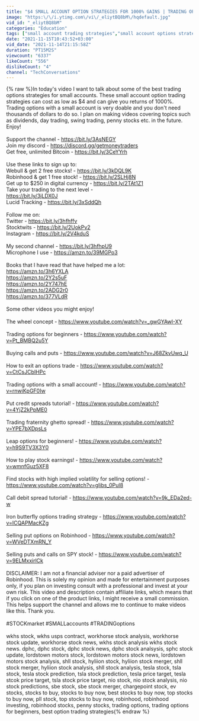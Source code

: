 ```yaml
---
title: "$4 SMALL ACCOUNT OPTION STRATEGIES FOR 1000% GAINS | TRADING OPTIONS"
image: "https:\/\/i.ytimg.com\/vi\/_eliytBQ8bM\/hqdefault.jpg"
vid_id: "_eliytBQ8bM"
categories: "Education"
tags: ["small account trading strategies","small account options strategies","small account options trading"]
date: "2021-11-15T10:43:52+03:00"
vid_date: "2021-11-14T21:15:58Z"
duration: "PT15M2S"
viewcount: "6337"
likeCount: "556"
dislikeCount: "4"
channel: "TechConversations"
---
```

{% raw %}In today's video I want to talk about some of the best trading options strategies for small accounts. These small account option trading strategies can cost as low as $4 and can give you returns of 1000%. Trading options with a small account is very doable and you don't need thousands of dollars to do so. I plan on making videos covering topics such as dividends, day trading, swing trading, penny stocks etc. in the future. Enjoy!<br /><br />Support the channel - <a rel="nofollow" target="blank" href="https://bit.ly/3AsNEGY">https://bit.ly/3AsNEGY</a><br />Join my discord - <a rel="nofollow" target="blank" href="https://discord.gg/getmoneytraders">https://discord.gg/getmoneytraders</a><br />Get free, unlimited Bitcoin - <a rel="nofollow" target="blank" href="https://bit.ly/3CeYYrh">https://bit.ly/3CeYYrh</a><br /><br />Use these links to sign up to:<br />Webull &amp; get 2 free stocks! - <a rel="nofollow" target="blank" href="https://bit.ly/3kDQL9K">https://bit.ly/3kDQL9K</a><br />Robinhood &amp; get 1 free stock! - <a rel="nofollow" target="blank" href="https://bit.ly/2SLHj8N">https://bit.ly/2SLHj8N</a><br />Get up to $250 in digital currency - <a rel="nofollow" target="blank" href="https://bit.ly/2TAt1Z1">https://bit.ly/2TAt1Z1</a><br />Take your trading to the next level -<br /><a rel="nofollow" target="blank" href="https://bit.ly/3jLDX0J">https://bit.ly/3jLDX0J</a><br />Lucid Tracking - <a rel="nofollow" target="blank" href="https://bit.ly/3xSddQh">https://bit.ly/3xSddQh</a><br /><br />Follow me on:<br />Twitter - <a rel="nofollow" target="blank" href="https://bit.ly/3hfhffv">https://bit.ly/3hfhffv</a><br />Stocktwits - <a rel="nofollow" target="blank" href="https://bit.ly/2UokPv2">https://bit.ly/2UokPv2</a><br />Instagram - <a rel="nofollow" target="blank" href="https://bit.ly/2V4kduS">https://bit.ly/2V4kduS</a><br /><br />My second channel - <a rel="nofollow" target="blank" href="https://bit.ly/3hfhpU9">https://bit.ly/3hfhpU9</a><br />Microphone I use - <a rel="nofollow" target="blank" href="https://amzn.to/39MGPo3">https://amzn.to/39MGPo3</a><br /><br />Books that I have read that have helped me a lot:<br /><a rel="nofollow" target="blank" href="https://amzn.to/3h6YXLA">https://amzn.to/3h6YXLA</a><br /><a rel="nofollow" target="blank" href="https://amzn.to/2Y2s5uF">https://amzn.to/2Y2s5uF</a><br /><a rel="nofollow" target="blank" href="https://amzn.to/2Y747hE">https://amzn.to/2Y747hE</a><br /><a rel="nofollow" target="blank" href="https://amzn.to/2ADG2r0">https://amzn.to/2ADG2r0</a><br /><a rel="nofollow" target="blank" href="https://amzn.to/377VLdR">https://amzn.to/377VLdR</a><br /><br />Some other videos you might enjoy!<br /><br />The wheel concept - <a rel="nofollow" target="blank" href="https://www.youtube.com/watch?v=_gwGYAwI-XY">https://www.youtube.com/watch?v=_gwGYAwI-XY</a><br /><br />Trading options for beginners - <a rel="nofollow" target="blank" href="https://www.youtube.com/watch?v=Pt_BMBQ2u5Y">https://www.youtube.com/watch?v=Pt_BMBQ2u5Y</a><br /><br />Buying calls and puts - <a rel="nofollow" target="blank" href="https://www.youtube.com/watch?v=J68ZkvUwq_U">https://www.youtube.com/watch?v=J68ZkvUwq_U</a><br /><br />How to exit an options trade - <a rel="nofollow" target="blank" href="https://www.youtube.com/watch?v=CtCsJCbIHPc">https://www.youtube.com/watch?v=CtCsJCbIHPc</a><br /><br />Trading options with a small account! - <a rel="nofollow" target="blank" href="https://www.youtube.com/watch?v=rnwiKpGF0Iw">https://www.youtube.com/watch?v=rnwiKpGF0Iw</a><br /><br />Put credit spreads tutorial! - <a rel="nofollow" target="blank" href="https://www.youtube.com/watch?v=4YjZ2kPpME0">https://www.youtube.com/watch?v=4YjZ2kPpME0</a><br /><br />Trading fraternity ghetto spread! - <a rel="nofollow" target="blank" href="https://www.youtube.com/watch?v=YPE7bXDpsLs">https://www.youtube.com/watch?v=YPE7bXDpsLs</a><br /><br />Leap options for beginners! - <a rel="nofollow" target="blank" href="https://www.youtube.com/watch?v=h9S9TV3X3Y0">https://www.youtube.com/watch?v=h9S9TV3X3Y0</a><br /><br />How to play stock earnings! - <a rel="nofollow" target="blank" href="https://www.youtube.com/watch?v=wmnfGuz5XF8">https://www.youtube.com/watch?v=wmnfGuz5XF8</a><br /><br />Find stocks with high implied volatility for selling options! - <a rel="nofollow" target="blank" href="https://www.youtube.com/watch?v=gIibs_0Pul8">https://www.youtube.com/watch?v=gIibs_0Pul8</a><br /><br />Call debit spread tutorial! - <a rel="nofollow" target="blank" href="https://www.youtube.com/watch?v=9k_EDa2ed-w">https://www.youtube.com/watch?v=9k_EDa2ed-w</a><br /><br />Iron butterfly options trading strategy - <a rel="nofollow" target="blank" href="https://www.youtube.com/watch?v=ICQAPMacKZg">https://www.youtube.com/watch?v=ICQAPMacKZg</a><br /><br />Selling put options on Robinhood - <a rel="nofollow" target="blank" href="https://www.youtube.com/watch?v=WVeDTXmRN_Y">https://www.youtube.com/watch?v=WVeDTXmRN_Y</a><br /><br />Selling puts and calls on SPY stock! - <a rel="nofollow" target="blank" href="https://www.youtube.com/watch?v=9ELMxxirlCk">https://www.youtube.com/watch?v=9ELMxxirlCk</a><br /><br />DISCLAIMER: I am not a financial adviser nor a paid advertiser of Robinhood. This is solely my opinion and made for entertainment purposes only, if you plan on investing consult with a professional and invest at your own risk. This video and description contain affiliate links, which means that if you click on one of the product links, I might receive a small commission. This helps support the channel and allows me to continue to make videos like this. Thank you.<br /><br />#STOCKmarket #SMALLaccounts #TRADINGoptions<br /><br />wkhs stock, wkhs usps contract, workhorse stock analysis, workhorse stock update, workhorse stock news, wkhs stock analysis wkhs stock news. dphc, dphc stock, dphc stock news, dphc stock analsysis, sphc stock update, lordstown motors stock, lordstown motors stock news, lordstown motors stock analysis, shll stock, hyliion stock, hyliion stock merger, shll stock merger, hyliion stock analysis, shll stock analysis, tesla stock, tsla stock, tesla stock prediction, tsla stock prediction, tesla price target, tesla stcok price target, tsla stock price target, nio stock, nio stock analysis, nio stock predictions, sbe stock, sbe stock merger, chargepoint stock, ev stocks, stocks to buy, stocks to buy now, best stocks to buy now, top stocks to buy now, pll stock, top stocks to buy now, robinhood, robinhood investing, robinhood stocks, penny stocks, trading options, trading options for beginners, best option trading strategies{% endraw %}
